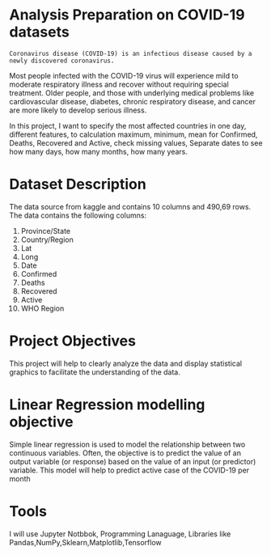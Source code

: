 #  Analysis Preparation on  COVID-19 datasets
    Coronavirus disease (COVID-19) is an infectious disease caused by a newly discovered coronavirus.
Most people infected with the COVID-19 virus will experience mild to moderate respiratory illness and recover without requiring special treatment. Older people, and those with underlying medical problems like cardiovascular disease, diabetes, chronic respiratory disease, and cancer are more likely to develop serious illness.

   In this project, I want to specify the most affected countries in one day, different features, to calculation maximum, minimum, mean for Confirmed, Deaths, Recovered and Active, check missing values, Separate dates to see how many days, how many months, how many years.
    
# Dataset Description

The data source from kaggle and contains 10 columns and 490,69 rows. The data contains the following columns:
1) Province/State 
2) Country/Region 
3) Lat 
4) Long 
5) Date 
6) Confirmed 
7) Deaths 
8) Recovered 
9) Active 
10) WHO Region

# Project Objectives 

This project will help to clearly analyze the data and display statistical graphics to facilitate the understanding of the data.

# Linear Regression modelling objective
Simple linear regression is used to model the relationship between two continuous variables. Often, the objective is to predict the value of an output variable (or response) based on the value of an input (or predictor) variable. This model will help to predict active case of the COVID-19  per month

# Tools

I will use Jupyter Notbbok, Programming Lanaguage, Libraries like Pandas,NumPy,Sklearn,Matplotlib,Tensorflow
